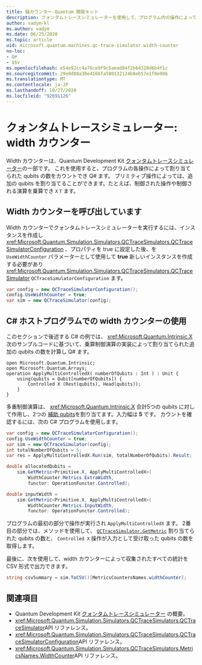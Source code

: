 ```yaml
---
title: 幅カウンター-Quantum 開発キット
description: クォンタムトレースシミュレーターを使用して、プログラム内の操作によって割り当てられた qubits の数をカウントする Microsoft QDK width カウンターについて説明し Q# ます。
author: vadym-kl
ms.author: vadym
ms.date: 06/25/2020
ms.topic: article
uid: microsoft.quantum.machines.qc-trace-simulator.width-counter
no-loc:
- Q#
- $$v
ms.openlocfilehash: e54e92cc4a76ce9f9c5aead84f2b64320d6b4f1c
ms.sourcegitcommit: 29e0d88a30e4166fa580132124b0eb57e1f0e986
ms.translationtype: MT
ms.contentlocale: ja-JP
ms.lasthandoff: 10/27/2020
ms.locfileid: "92691126"
---
```

# <a name="quantum-trace-simulator-width-counter"></a>クォンタムトレースシミュレーター: width カウンター

Width カウンターは、Quantum Development Kit [クォンタムトレースシミュレーター](xref:microsoft.quantum.machines.qc-trace-simulator.intro)の一部です。 これを使用すると、プログラムの各操作によって割り当てられた qubits の数をカウントでき Q# ます。 プリミティブ操作によっては、追加の qubits を割り当てることができます。たとえば、制御された操作や制御される演算を乗算でき `X` `T` ます。

## <a name="invoking-the-width-counter"></a>Width カウンターを呼び出しています

Width カウンターでクォンタムトレースシミュレーターを実行するには、インスタンスを作成し <xref:Microsoft.Quantum.Simulation.Simulators.QCTraceSimulators.QCTraceSimulatorConfiguration> 、プロパティを true に設定した後、を `UseWidthCounter` パラメーターとして使用して **true** 新しいインスタンスを作成する必要があり <xref:Microsoft.Quantum.Simulation.Simulators.QCTraceSimulators.QCTraceSimulator> `QCTraceSimulatorConfiguration` ます。 

```csharp
var config = new QCTraceSimulatorConfiguration();
config.UseWidthCounter = true;
var sim = new QCTraceSimulator(config);
```

## <a name="using-the-width-counter-in-a-c-host-program"></a>C# ホストプログラムでの width カウンターの使用

このセクションで後述する C# の例では、 <xref:Microsoft.Quantum.Intrinsic.X> 次のサンプルコードに基づいて、乗算制御演算の実装によって割り当てられた追加の qubits の数を計算し Q# ます。

```qsharp
open Microsoft.Quantum.Intrinsic;
open Microsoft.Quantum.Arrays;
operation ApplyMultiControlledX( numberOfQubits : Int ) : Unit {
    using(qubits = Qubit[numberOfQubits]) {
        Controlled X (Rest(qubits), Head(qubits));
    } 
}
```

多重制御演算は、 <xref:Microsoft.Quantum.Intrinsic.X> 合計5つの qubits に対して作用し、2つの [補助 qubits](xref:microsoft.quantum.glossary#ancilla)を割り当てます。入力幅は **5** です。 カウントを確認するには、次の C# プログラムを使用します。

```csharp 
var config = new QCTraceSimulatorConfiguration();
config.UseWidthCounter = true;
var sim = new QCTraceSimulator(config);
int totalNumberOfQubits = 5;
var res = ApplyMultiControlledX.Run(sim, totalNumberOfQubits).Result;

double allocatedQubits = 
    sim.GetMetric<Primitive.X, ApplyMultiControlledX>(
        WidthCounter.Metrics.ExtraWidth,
        functor: OperationFunctor.Controlled); 

double inputWidth =
    sim.GetMetric<Primitive.X, ApplyMultiControlledX>(
        WidthCounter.Metrics.InputWidth,
        functor: OperationFunctor.Controlled);
```

プログラムの最初の部分で操作が実行され `ApplyMultiControlledX` ます。 2番目の部分では、メソッドを使用して、 [`QCTraceSimulator.GetMetric`](https://docs.microsoft.com/dotnet/api/microsoft.quantum.simulation.simulators.qctracesimulators.qctracesimulator.getmetric) 割り当てられた qubits の数と、 `Controlled X` 操作が入力として受け取った qubits の数を取得します。 

最後に、次を使用して、width カウンターによって収集されたすべての統計を CSV 形式で出力できます。
```csharp
string csvSummary = sim.ToCSV()[MetricsCountersNames.widthCounter];
```

## <a name="see-also"></a>関連項目

- Quantum Development Kit [クォンタムトレースシミュレーター](xref:microsoft.quantum.machines.qc-trace-simulator.intro) の概要。
- <xref:Microsoft.Quantum.Simulation.Simulators.QCTraceSimulators.QCTraceSimulator>API リファレンス。
- <xref:Microsoft.Quantum.Simulation.Simulators.QCTraceSimulators.QCTraceSimulatorConfiguration>API リファレンス。
- <xref:Microsoft.Quantum.Simulation.Simulators.QCTraceSimulators.MetricsNames.WidthCounter>API リファレンス。
